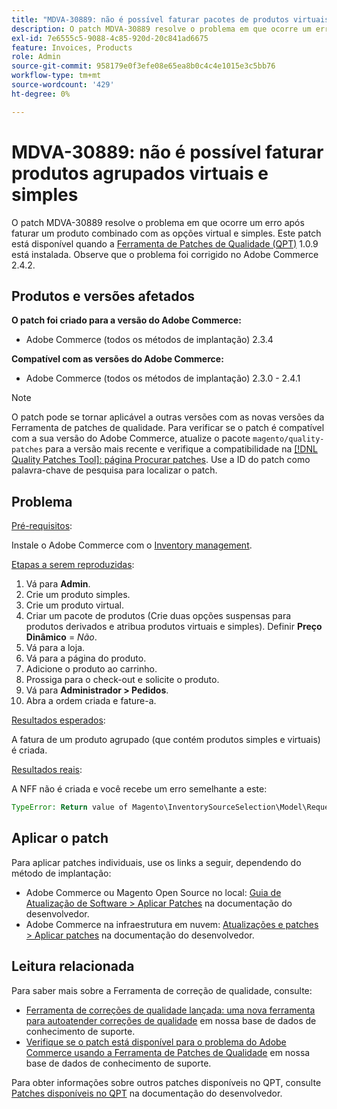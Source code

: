 ```yaml
---
title: "MDVA-30889: não é possível faturar pacotes de produtos virtuais e simples"
description: O patch MDVA-30889 resolve o problema em que ocorre um erro após faturar um produto combinado com as opções virtual e simples. Este patch está disponível quando a [Ferramenta de correções de qualidade (QPT)](/help/announcements/adobe-commerce-announcements/magento-quality-patches-released-new-tool-to-self-serve-quality-patches.md) 1.0.9 está instalada. Observe que o problema foi corrigido no Adobe Commerce 2.4.2.
exl-id: 7e6555c5-9088-4c85-920d-20c841ad6675
feature: Invoices, Products
role: Admin
source-git-commit: 958179e0f3efe08e65ea8b0c4c4e1015e3c5bb76
workflow-type: tm+mt
source-wordcount: '429'
ht-degree: 0%

---
```


# MDVA-30889: não é possível faturar produtos agrupados virtuais e simples

O patch MDVA-30889 resolve o problema em que ocorre um erro após faturar um produto combinado com as opções virtual e simples. Este patch está disponível quando a [Ferramenta de Patches de Qualidade (QPT)](/help/announcements/adobe-commerce-announcements/magento-quality-patches-released-new-tool-to-self-serve-quality-patches.md) 1.0.9 está instalada. Observe que o problema foi corrigido no Adobe Commerce 2.4.2.

## Produtos e versões afetados

**O patch foi criado para a versão do Adobe Commerce:**

* Adobe Commerce (todos os métodos de implantação) 2.3.4

**Compatível com as versões do Adobe Commerce:**

* Adobe Commerce (todos os métodos de implantação) 2.3.0 - 2.4.1

>[!NOTE]
>
>O patch pode se tornar aplicável a outras versões com as novas versões da Ferramenta de patches de qualidade. Para verificar se o patch é compatível com a sua versão do Adobe Commerce, atualize o pacote `magento/quality-patches` para a versão mais recente e verifique a compatibilidade na [[!DNL Quality Patches Tool]: página Procurar patches](https://devdocs.magento.com/quality-patches/tool.html#patch-grid). Use a ID do patch como palavra-chave de pesquisa para localizar o patch.

## Problema

<u>Pré-requisitos</u>:

Instale o Adobe Commerce com o [Inventory management](https://devdocs.magento.com/guides/v2.4/inventory/).

<u>Etapas a serem reproduzidas</u>:

1. Vá para **Admin**.
1. Crie um produto simples.
1. Crie um produto virtual.
1. Criar um pacote de produtos (Crie duas opções suspensas para produtos derivados e atribua produtos virtuais e simples). Definir **Preço Dinâmico** = *Não*.
1. Vá para a loja.
1. Vá para a página do produto.
1. Adicione o produto ao carrinho.
1. Prossiga para o check-out e solicite o produto.
1. Vá para **Administrador > Pedidos**.
1. Abra a ordem criada e fature-a.

<u>Resultados esperados</u>:

A fatura de um produto agrupado (que contém produtos simples e virtuais) é criada.

<u>Resultados reais</u>:

A NFF não é criada e você recebe um erro semelhante a este:

```php
TypeError: Return value of Magento\InventorySourceSelection\Model\Request\InventoryRequest::getItems() must be of the type array, null returned in vendor/magento/module-inventory-source-selection/Model/Request/InventoryRequest.php:102
```

## Aplicar o patch

Para aplicar patches individuais, use os links a seguir, dependendo do método de implantação:

* Adobe Commerce ou Magento Open Source no local: [Guia de Atualização de Software > Aplicar Patches](https://devdocs.magento.com/guides/v2.4/comp-mgr/patching/mqp.html) na documentação do desenvolvedor.
* Adobe Commerce na infraestrutura em nuvem: [Atualizações e patches > Aplicar patches](https://devdocs.magento.com/cloud/project/project-patch.html) na documentação do desenvolvedor.

## Leitura relacionada

Para saber mais sobre a Ferramenta de correção de qualidade, consulte:

* [Ferramenta de correções de qualidade lançada: uma nova ferramenta para autoatender correções de qualidade](/help/announcements/adobe-commerce-announcements/magento-quality-patches-released-new-tool-to-self-serve-quality-patches.md) em nossa base de dados de conhecimento de suporte.
* [Verifique se o patch está disponível para o problema do Adobe Commerce usando a Ferramenta de Patches de Qualidade](/help/support-tools/patches-available-in-qpt-tool/check-patch-for-magento-issue-with-magento-quality-patches.md) em nossa base de dados de conhecimento de suporte.

Para obter informações sobre outros patches disponíveis no QPT, consulte [Patches disponíveis no QPT](https://devdocs.magento.com/quality-patches/tool.html#patch-grid) na documentação do desenvolvedor.
